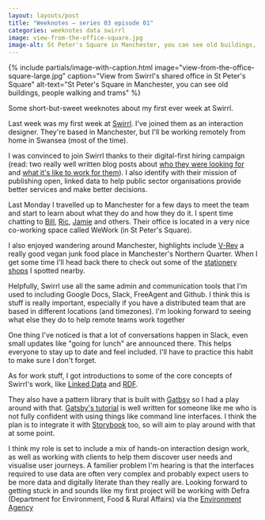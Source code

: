 ```yaml
---
layout: layouts/post
title: "Weeknotes – series 03 episode 01"
categories: weeknotes data swirrl
image: view-from-the-office-square.jpg
image-alt: St Peter's Square in Manchester, you can see old buildings, people walking and trams
---
```


{% include partials/image-with-caption.html
  image="view-from-the-office-square-large.jpg"
  caption="View from Swirrl's shared office in St Peter's Square"
  alt-text="St Peter's Square in Manchester, you can see old buildings, people walking and trams"
  %}

<p>Some short-but-sweet weeknotes about my first ever week at Swirrl.</p>

Last week was my first week at [Swirrl](http://www.swirrl.com/). I've joined them as an interaction designer. They're based in Manchester, but I'll be working remotely from home in Swansea (most of the time).

I was convinced to join Swirrl thanks to their digital-first hiring campaign (read: two really well written blog posts about [who they were looking for](https://medium.swirrl.com/swirrl-is-hiring-ed456c08b78b) and [what it's like to work for them](https://medium.swirrl.com/whats-it-like-working-at-swirrl-b9972a703778)). I also identify with their mission of publishing open, linked data to help public sector organisations provide better services and make better decisions.

Last Monday I travelled up to Manchester for a few days to meet the team and start to learn about what they do and how they do it. I spent time chatting to [Bill](https://twitter.com/billroberts), [Ric](https://twitter.com/RicRoberts), [Jamie](https://twitter.com/northernjamie) and others. Their office is located in a very nice co-working space called WeWork (in St Peter's Square).

I also enjoyed wandering around Manchester, highlights include [V-Rev](https://vrevmcr.co.uk/) a really good vegan junk food place in Manchester's Northern Quarter. When I get some time I'll head back there to check out some of the [stationery shops](http://www.manchestersfinest.com/manchester/northern-quarter/magma/) I spotted nearby.

Helpfully, Swirrl use all the same admin and communication tools that I'm used to including Google Docs, Slack, FreeAgent and Github. I think this is stuff is really important, especially if you have a distributed team that are based in different locations (and timezones). I'm looking forward to seeing what else they do to help remote teams work together

One thing I've noticed is that a lot of conversations happen in Slack, even small updates like "going for lunch" are announced there. This helps everyone to stay up to date and feel included. I'll have to practice this habit to make sure I don't forget.

As for work stuff, I got introductions to some of the core concepts of Swirrl's work, like [Linked Data](https://www.w3.org/standards/semanticweb/data) and [RDF](https://en.wikipedia.org/wiki/Resource_Description_Framework).

They also have a pattern library that is built with [Gatbsy](https://www.gatsbyjs.org/) so I had a play around with that. [Gatsby's tutorial](https://www.gatsbyjs.org/tutorial/part-zero/) is well written for someone like me who is not fully confident with using things like command line interfaces. I think the plan is to integrate it with [Storybook](https://storybook.js.org/) too, so will aim to play around with that at some point.

I think my role is set to include a mix of hands-on interaction design work, as well as working with clients to help them discover user needs and visualise user journeys. A familier problem I'm hearing is that the interfaces required to use data are often very complex and probably expect users to be more data and digitally literate than they really are. Looking forward to getting stuck in and sounds like my first project will be working with Defra (Department for Environment, Food & Rural Affairs) via the [Environment Agency](https://twitter.com/EnvAgency)